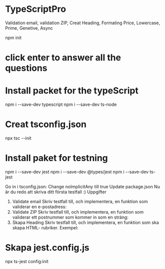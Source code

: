 # TypeScriptPro
Validation email, validation ZIP, Creat Heading, Formating Price, Lowercase, Prime, Genetive, Async

npm init
# click enter to answer all the questions
# Install packet for the typeScript
npm i --save-dev typescript
npm i --save-dev ts-node

# Creat tsconfig.json
npx tsc --init

# Install  paket for testning
npm i --save-dev jest
npm i --save-dev @types/jest
npm i --save-dev ts-jest


Go in i tsconfig.json:
Change noImplicitAny till true
Update package.json
Nu är du redo att skriva ditt första testfall :)
Uppgifter
1. Validate email
Skriv testfall till, och implementera, en funktion som validerar en e-postadress:
2. Validate ZIP
Skriv testfall till, och implementera, en funktion som validerar ett postnummer som kommer in
som en sträng:
3. Skapa Heading
Skriv testfall till, och implementera, en funktion som ska skapa HTML- rubriker. Exempel:
# Skapa jest.config.js
npx ts-jest config:init

